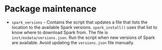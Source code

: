 # Package maintenance

- `spark_versions` - Contains the script that updates a file that lists the 
location to the available Spark versions. `spark_install()` uses that list 
to know where to download Spark from. The file is 
`inst/exdata/versions.json`. Run the script when new versions of Spark are 
available. Avoid updating the `versions.json` file manually.
